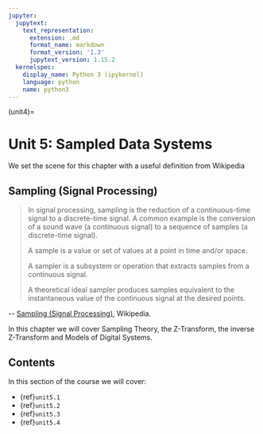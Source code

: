 ```yaml
---
jupyter:
  jupytext:
    text_representation:
      extension: .md
      format_name: markdown
      format_version: '1.3'
      jupytext_version: 1.15.2
  kernelspec:
    display_name: Python 3 (ipykernel)
    language: python
    name: python3
---
```


(unit4)=
# Unit 5: Sampled Data Systems

We set the scene for this chapter with a useful definition from Wikipedia

## Sampling (Signal Processing)

> In signal processing, sampling is the reduction of a continuous-time signal to a discrete-time signal. A common example is the conversion of a sound wave (a continuous signal) to a sequence of samples (a discrete-time signal).
>
> A sample is a value or set of values at a point in time and/or space.
>
> A sampler is a subsystem or operation that extracts samples from a continuous signal.
>
> A theoretical ideal sampler produces samples equivalent to the instantaneous value of the continuous signal at the desired points.

-- <a href="https://en.wikipedia.org/wiki/Sampling_(signal_processing)">Sampling (Signal Processing)</a>, Wikipedia.

In this chapter we will cover Sampling Theory, the Z-Transform, the inverse Z-Transform and Models of Digital Systems.

## Contents

In this section of the course we will cover:

* {ref}`unit5.1`
* {ref}`unit5.2`
* {ref}`unit5.3`
* {ref}`unit5.4`

